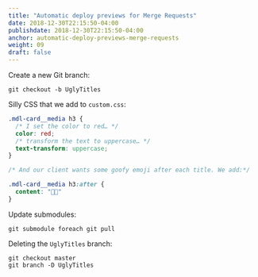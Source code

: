 ```yaml
---
title: "Automatic deploy previews for Merge Requests"
date: 2018-12-30T22:15:50-04:00
publishdate: 2018-12-30T22:15:50-04:00
anchor: automatic-deploy-previews-merge-requests
weight: 09
draft: false
---
```


Create a new Git branch:

`git checkout -b UglyTitles`

Silly CSS that we add to `custom.css`:

```css
.mdl-card__media h3 {
  /* I set the color to red… */
  color: red;
  /* transform the text to uppercase… */
  text-transform: uppercase;
}

/* And our client wants some goofy emoji after each title. We add:*/

.mdl-card__media h3:after {
  content: "💯🍌"
}
```

Update submodules:

`git submodule foreach git pull`

Deleting the `UglyTitles` branch:

```shell
git checkout master
git branch -D UglyTitles
```
